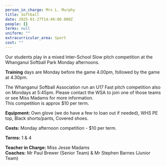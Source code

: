 ```yaml
---
person_in_charge: Mrs L. Murphy
title: Softball
date: 2025-01-27T14:49:00.000Z
people: []
terms: null
uniform: ""
extracurricular_area: Sport
cost: ""
---
```

Our students play in a mixed Inter-School Slow pitch competition at the Whanganui Softball Park Monday afternoons.

**Training** days are Monday before the game 4.00pm, followed by the game at 4.30pm.  

The Whanganui Softball Association run an U17 Fast pitch competition also on Mondays at 5:45pm.  Please contact the WSA to join one of those teams or see Miss Madams for more information.  
This competition is approx $10 per term.

**Equipment:** Own glove (we do have a few to loan out if needed), WHS PE top, Black   shorts/pants, Covered shoes.

**Costs:** Monday afternoon competition - $10 per term.  

**Terms:** 1 & 4 

**Teacher in Charge:** Miss Jesse Madams  
**Coaches:** Mr Paul Brewer (Senior Team) & Mr Stephen Barnes (Junior Team)
